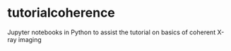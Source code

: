 # tutorialcoherence
Jupyter notebooks in Python to assist the tutorial on basics of coherent X-ray imaging
